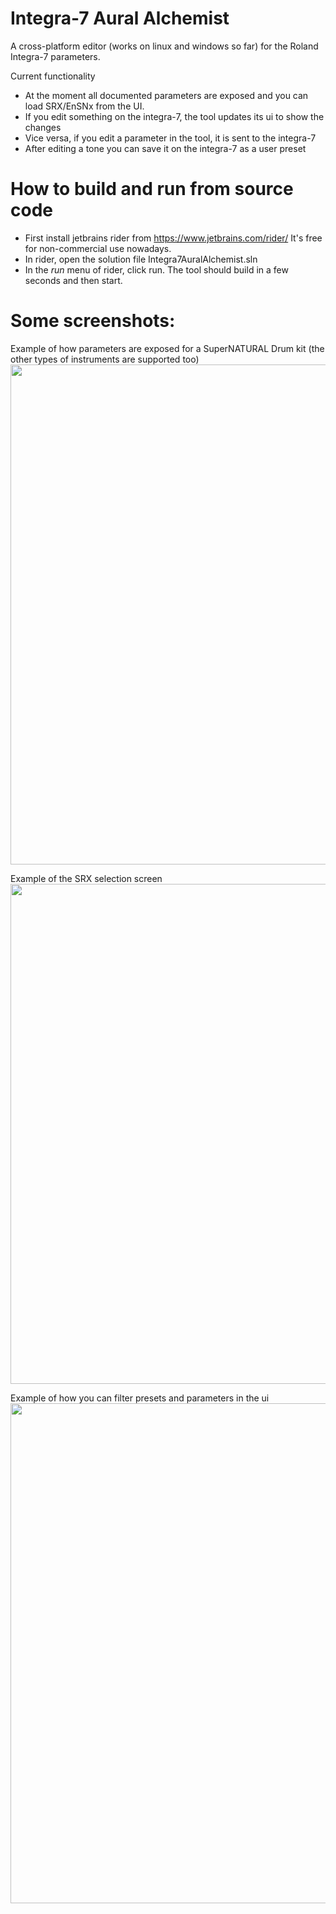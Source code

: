 # Integra-7 Aural Alchemist

A cross-platform editor (works on linux and windows so far) for the Roland Integra-7 parameters.

Current functionality
 - At the moment all documented parameters are exposed and you can load SRX/EnSNx from the UI.
 - If you edit something on the integra-7, the tool updates its ui to show the changes
 - Vice versa, if you edit a parameter in the tool, it is sent to the integra-7
 - After editing a tone you can save it on the integra-7 as a user preset

# How to build and run from source code

- First install jetbrains rider from https://www.jetbrains.com/rider/ It's free for non-commercial use nowadays.
- In rider, open the solution file Integra7AuralAlchemist.sln
- In the *run* menu of rider, click run. The tool should build in a few seconds and then start.

# Some screenshots:

Example of how parameters are exposed for a SuperNATURAL Drum kit (the other types of instruments are supported too)
<img src="https://github.com/shimpe/Integra7AuralAlchemist/blob/main/Screenshot/Parameters.png?raw=true" width="800"/>

Example of the SRX selection screen
<img src="https://github.com/shimpe/Integra7AuralAlchemist/blob/main/Screenshot/SrxLoader.png?raw=true" width="800"/>

Example of how you can filter presets and parameters in the ui
<img src="https://github.com/shimpe/Integra7AuralAlchemist/blob/main/Screenshot/Filtering.png?raw=true" width="800"/>
